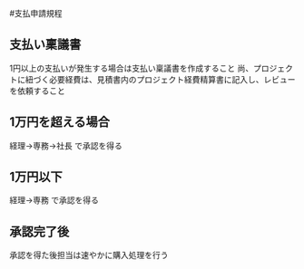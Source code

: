 #支払申請規程
## 支払い稟議書
1円以上の支払いが発生する場合は支払い稟議書を作成すること
尚、プロジェクトに紐づく必要経費は、見積書内のプロジェクト経費精算書に記入し、レビューを依頼すること

## 1万円を超える場合
経理→専務→社長 で承認を得る

## 1万円以下
経理→専務 で承認を得る

## 承認完了後
承認を得た後担当は速やかに購入処理を行う

